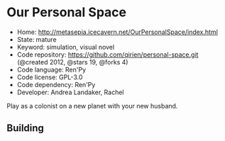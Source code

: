 # Our Personal Space

- Home: http://metasepia.icecavern.net/OurPersonalSpace/index.html
- State: mature
- Keyword: simulation, visual novel
- Code repository: https://github.com/qirien/personal-space.git (@created 2012, @stars 19, @forks 4)
- Code language: Ren'Py
- Code license: GPL-3.0
- Code dependency: Ren'Py
- Developer: Andrea Landaker, Rachel

Play as a colonist on a new planet with your new husband.

## Building


